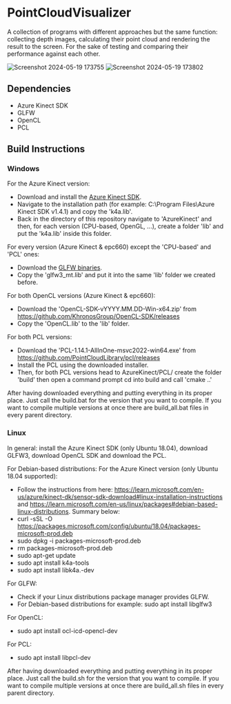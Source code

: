 # PointCloudVisualizer
A collection of programs with different approaches but the same function: collecting depth images, calculating their point cloud and rendering the result to the screen. For the sake of testing and comparing their performance against each other.

![Screenshot 2024-05-19 173755](https://github.com/jhebbel/PointCloudVisualizer/assets/75396907/b10fffad-d2f4-4445-bbfc-6b7d377412e2)
![Screenshot 2024-05-19 173802](https://github.com/jhebbel/PointCloudVisualizer/assets/75396907/663a93ee-d93b-4b9d-8acf-08af31874cfc)

## Dependencies
- Azure Kinect SDK
- GLFW
- OpenCL
- PCL

## Build Instructions
### Windows
For the Azure Kinect version:
- Download and install the [Azure Kinect SDK](https://learn.microsoft.com/en-us/azure/kinect-dk/sensor-sdk-download).
- Navigate to the installation path (for example: C:\Program Files\Azure Kinect SDK v1.4.1) and copy the 'k4a.lib'.
- Back in the directory of this repository navigate to 'AzureKinect' and then, for each version (CPU-based, OpenGL, ...), create a folder 'lib' and put the 'k4a.lib' inside this folder.

For every version (Azure Kinect & epc660) except the 'CPU-based' and 'PCL' ones:
- Download the [GLFW binaries](https://www.glfw.org/download/).
- Copy the 'glfw3_mt.lib' and put it into the same 'lib' folder we created before.

For both OpenCL versions (Azure Kinect & epc660):
- Download the 'OpenCL-SDK-vYYYY.MM.DD-Win-x64.zip' from https://github.com/KhronosGroup/OpenCL-SDK/releases
- Copy the 'OpenCL.lib' to the 'lib' folder.

For both PCL versions:
- Download the 'PCL-1.14.1-AllInOne-msvc2022-win64.exe' from https://github.com/PointCloudLibrary/pcl/releases
- Install the PCL using the downloaded installer.
- Then, for both PCL versions head to AzureKinect/PCL/ create the folder 'build' then open a command prompt cd into build and call 'cmake ..'

After having downloaded everything and putting everything in its proper place. Just call the build.bat for the version that you want to compile. If you want to compile multiple versions at once there are build_all.bat files in every parent directory.

### Linux
In general: install the Azure Kinect SDK (only Ubuntu 18.04), download GLFW3, download OpenCL SDK and download the PCL.

For Debian-based distributions:
For the Azure Kinect version (only Ubuntu 18.04 supported):
- Follow the instructions from here: https://learn.microsoft.com/en-us/azure/kinect-dk/sensor-sdk-download#linux-installation-instructions and https://learn.microsoft.com/en-us/linux/packages#debian-based-linux-distributions. Summary below:
- curl -sSL -O https://packages.microsoft.com/config/ubuntu/18.04/packages-microsoft-prod.deb
- sudo dpkg -i packages-microsoft-prod.deb
- rm packages-microsoft-prod.deb
- sudo apt-get update
- sudo apt install k4a-tools
- sudo apt install libk4a<major>.<minor>-dev

For GLFW:
- Check if your Linux distributions package manager provides GLFW.
- For Debian-based distributions for example: sudo apt install libglfw3

For OpenCL:
- sudo apt install ocl-icd-opencl-dev

For PCL:
- sudo apt install libpcl-dev

After having downloaded everything and putting everything in its proper place. Just call the build.sh for the version that you want to compile. If you want to compile multiple versions at once there are build_all.sh files in every parent directory.
